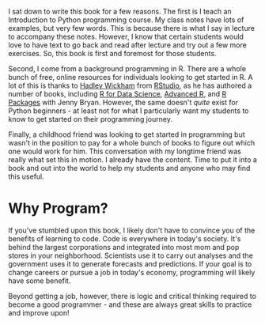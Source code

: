 I sat down to write this book for a few reasons. The first is I teach an Introduction to Python programming course. My class notes have lots of examples, but very few words. This is because there is what I say in lecture to accompany these notes. However, I know that certain students would love to have text to go back and read after lecture and try out a few more exercises. So, this book is first and foremost for those students.

Second, I come from a background programming in R. There are a whole bunch of free, online resources for individuals looking to get started in R. A lot of this is thanks to [Hadley Wickham](http://hadley.nz/) from [RStudio](https://rstudio.com/), as he has authored a number of books, including [R for Data Science](https://r4ds.had.co.nz/), [Advanced R](http://adv-r.had.co.nz/Introduction.html), and [R Packages](https://r-pkgs.org/) with Jenny Bryan. However, the same doesn't *quite* exist for Python beginners - at least not for what I particularly want my students to know to get started on their programming journey. 

Finally, a childhood friend was looking to get started in programming but wasn't in the position to pay for a whole bunch of books to figure out which one would work for him. This conversation with my longtime friend was really what set this in motion. I already have the content. Time to put it into a book and out into the world to help my students and anyone who may find this useful.

# Why Program?

If you've stumbled upon this book, I likely don't have to convince you of the benefits of learning to code. Code is everywhere in today's society. It's behind the largest corporations and integrated into most mom and pop stores in your neighborhood. Scientists use it to carry out analyses and the government uses it to generate forecasts and predictions. If your goal is to change careers or pursue a job in today's economy, programming will likely have some benefit. 

Beyond getting a job, however, there is logic and critical thinking required to become a good programmer - and these are always great skills to practice and improve upon!

